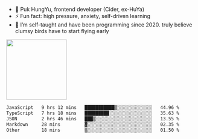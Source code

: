 
 - 🔭 Puk HungYu, frontend developer (Cider, ex-HuYa)
 - ⚡ Fun fact: high pressure, anxiety, self-driven learning 
 - 🤔 I’m self-taught and have been programming since 2020. truly believe clumsy birds have to start flying early


<picture>
<img height=160 src="https://github-readme-stats.vercel.app/api?username=trojan0523&show_icons=true&theme=solarized-light" />
<source
  srcset="https://github-readme-stats.vercel.app/api/wakatime?username=trojan&langs_count=5&theme=dracula"
  media="(prefers-color-scheme: dark)"
/>
 <source
  srcset="https://github-readme-stats.vercel.app/api/wakatime?username=trojan0523&langs_count=5&theme=solarized-light"
  media="(prefers-color-scheme: light), (prefers-color-scheme: no-preference)"
/>
 </picture>
 
 <!--START_SECTION:waka-->

```txt
JavaScript   9 hrs 12 mins   ███████████▒░░░░░░░░░░░░░   44.96 %
TypeScript   7 hrs 18 mins   █████████░░░░░░░░░░░░░░░░   35.63 %
JSON         2 hrs 46 mins   ███▒░░░░░░░░░░░░░░░░░░░░░   13.55 %
Markdown     28 mins         ▓░░░░░░░░░░░░░░░░░░░░░░░░   02.35 %
Other        18 mins         ▒░░░░░░░░░░░░░░░░░░░░░░░░   01.50 %
```

<!--END_SECTION:waka-->

 
<!--
**Trojan0523/Trojan0523** is a ✨ _special_ ✨ repository because its `README.md` (this file) appears on your GitHub profile.

Here are some ideas to get you started:

- 👯 looking to collaborate on where? i don`t know
- 🤔 I’m looking for help with ...
- 💬 Ask me about ...
- 📫 How to reach me: ...
- 😄 Pronouns: ...
- ⚡ Fun fact: ...
![](https://komarev.com/ghpvc/?username=trojan0523)
<img align="left" width="350px" height="180px" src="https://github-readme-stats.vercel.app/api?username=trojan0523&show_icons=true&icon_color=199861&count_private=true" />

<img width="350px" height="165px" alt="Most Used Lang" src="https://github-readme-stats.vercel.app/api/top-langs/?username=trojan0523&layout=compact" />

### Hi there 👋   ![](https://komarev.com/ghpvc/?username=trojan0523&color=ff69b4&label=PV+Since+2020-1-1)

-->

